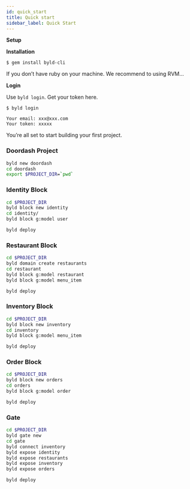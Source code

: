 ```yaml
---
id: quick_start
title: Quick start
sidebar_label: Quick Start
---
```


**Setup**

**Installation**


    $ gem install byld-cli

If you don’t have ruby on your machine. We recommend to using RVM…

**Login**

Use `byld login`. Get your token here.


    $ byld login

    Your email: xxx@xxx.com
    Your token: xxxxx

You’re all set to start building your first project.

### Doordash Project

```sh
byld new doordash
cd doordash
export $PROJECT_DIR=`pwd`
```

### Identity Block

```sh
cd $PROJECT_DIR
byld block new identity
cd identity/
byld block g:model user
```

```sh
byld deploy
```

### Restaurant Block

```sh
cd $PROJECT_DIR
byld domain create restaurants
cd restaurant
byld block g:model restaurant
byld block g:model menu_item
```

```sh
byld deploy
```

### Inventory Block

```sh
cd $PROJECT_DIR
byld block new inventory
cd inventory
byld block g:model menu_item
```

```sh
byld deploy
```

### Order Block

```sh
cd $PROJECT_DIR
byld block new orders
cd orders
byld block g:model order
```

```sh
byld deploy
```

### Gate

```sh
cd $PROJECT_DIR
byld gate new
cd gate
byld connect inventory
byld expose identity
byld expose restaurants
byld expose inventory
byld expose orders
```

```sh
byld deploy
```

